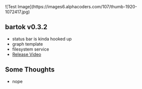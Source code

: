 <h1 style="display:none"></h1>
![Test Image](https://images6.alphacoders.com/107/thumb-1920-1072417.jpg)

## bartok v0.3.2
  - status bar is kinda hooked up
  - graph template
  - filesystem service
  - [Release Video](https://www.youtube.com/watch?v=lPs6YQCHlc4)

## Some Thoughts
  - nope
